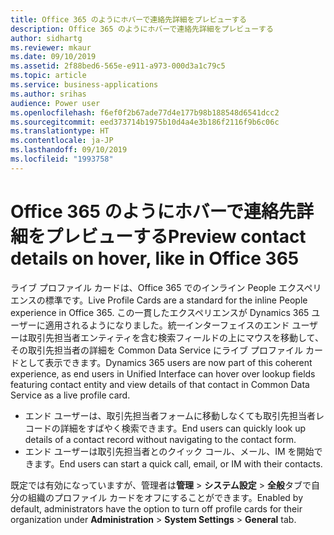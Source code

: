 ```yaml
---
title: Office 365 のようにホバーで連絡先詳細をプレビューする
description: Office 365 のようにホバーで連絡先詳細をプレビューする
author: sidhartg
ms.reviewer: mkaur
ms.date: 09/10/2019
ms.assetid: 2f88bed6-565e-e911-a973-000d3a1c79c5
ms.topic: article
ms.service: business-applications
ms.author: srihas
audience: Power user
ms.openlocfilehash: f6ef0f2b67ade77d4e177b98b188548d6541dcc2
ms.sourcegitcommit: eed373714b1975b10d4a4e3b186f2116f9b6c06c
ms.translationtype: HT
ms.contentlocale: ja-JP
ms.lasthandoff: 09/10/2019
ms.locfileid: "1993758"
---
```

# <a name="preview-contact-details-on-hover-like-in-office-365"></a><span data-ttu-id="78c86-103">Office 365 のようにホバーで連絡先詳細をプレビューする</span><span class="sxs-lookup"><span data-stu-id="78c86-103">Preview contact details on hover, like in Office 365</span></span>



<span data-ttu-id="78c86-104">ライブ プロファイル カードは、Office 365 でのインライン People エクスペリエンスの標準です。</span><span class="sxs-lookup"><span data-stu-id="78c86-104">Live Profile Cards are a standard for the inline People experience in Office 365.</span></span> <span data-ttu-id="78c86-105">この一貫したエクスペリエンスが Dynamics 365 ユーザーに適用されるようになりました。統一インターフェイスのエンド ユーザーは取引先担当者エンティティを含む検索フィールドの上にマウスを移動して、その取引先担当者の詳細を Common Data Service にライブ プロファイル カードとして表示できます。</span><span class="sxs-lookup"><span data-stu-id="78c86-105">Dynamics 365 users are now part of this coherent experience, as end users in Unified Interface can hover over lookup fields featuring contact entity and view details of that contact in Common Data Service as a live profile card.</span></span>

- <span data-ttu-id="78c86-106">エンド ユーザーは、取引先担当者フォームに移動しなくても取引先担当者レコードの詳細をすばやく検索できます。</span><span class="sxs-lookup"><span data-stu-id="78c86-106">End users can quickly look up details of a contact record without navigating to the contact form.</span></span>
- <span data-ttu-id="78c86-107">エンド ユーザーは取引先担当者とのクイック コール、メール、IM を開始できます。</span><span class="sxs-lookup"><span data-stu-id="78c86-107">End users can start a quick call, email, or IM with their contacts.</span></span>

<span data-ttu-id="78c86-108">既定では有効になっていますが、管理者は**管理** > **システム設定** > **全般**タブで自分の組織のプロファイル カードをオフにすることができます。</span><span class="sxs-lookup"><span data-stu-id="78c86-108">Enabled by default, administrators have the option to turn off profile cards for their organization under **Administration** > **System Settings** > **General** tab.</span></span>
